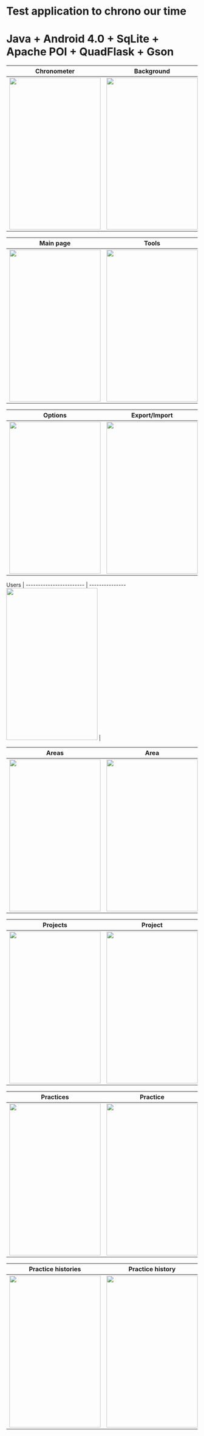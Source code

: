 Test application to chrono our time
====================================================================

Java + Android 4.0 + SqLite + Apache POI + QuadFlask + Gson
===================================================================

Chronometer | Background
------------------------ | ---------------
<img src="https://cloud.githubusercontent.com/assets/16797864/23164245/39dac3f0-f847-11e6-9cea-c09ea68a0b80.png" width="240" height="400"> | <img src="https://cloud.githubusercontent.com/assets/16797864/23164231/39a67e74-f847-11e6-8720-cd045dc827b9.png" width="240" height="400">


Main page | Tools
------------------------ | ---------------
<img src="https://cloud.githubusercontent.com/assets/16797864/23164233/39a8a172-f847-11e6-8775-072bfb1fa55c.png" width="240" height="400"> | <img src="https://cloud.githubusercontent.com/assets/16797864/23164234/39a8e3b2-f847-11e6-9606-ab39e8d3e5ab.png" width="240" height="400">


Options | Export/Import
------------------------ | ---------------
<img src="https://cloud.githubusercontent.com/assets/16797864/23164235/39a8f0e6-f847-11e6-85f0-8fc56624562c.png" width="240" height="400"> | <img src="https://cloud.githubusercontent.com/assets/16797864/23164236/39a9e280-f847-11e6-8505-e2769a123745.png" width="240" height="400">


Users |
------------------------ | ---------------
<img src="https://cloud.githubusercontent.com/assets/16797864/23164232/39a87d46-f847-11e6-87bc-6559929b7775.png" width="240" height="400"> |


Areas | Area
------------------------ | ---------------
<img src="https://cloud.githubusercontent.com/assets/16797864/23164237/39bf43d2-f847-11e6-9f92-6819cef03b8c.png" width="240" height="400"> | <img src="https://cloud.githubusercontent.com/assets/16797864/23164238/39c14916-f847-11e6-92dd-6aa31861a2b3.png" width="240" height="400">


Projects | Project
------------------------ | ---------------
<img src="https://cloud.githubusercontent.com/assets/16797864/23164239/39c1c35a-f847-11e6-9e62-ecb85407f5e3.png" width="240" height="400"> | <img src="https://cloud.githubusercontent.com/assets/16797864/23164242/39c82aba-f847-11e6-8cd3-06e30ff9754b.png" width="240" height="400">


Practices | Practice
------------------------ | ---------------
<img src="https://cloud.githubusercontent.com/assets/16797864/23164240/39c206e4-f847-11e6-8869-02ec4c13273b.png" width="240" height="400"> | <img src="https://cloud.githubusercontent.com/assets/16797864/23164241/39c705f4-f847-11e6-9fd9-7130e065b846.png" width="240" height="400">


Practice histories | Practice history
------------------------ | ---------------
<img src="https://cloud.githubusercontent.com/assets/16797864/23164243/39d8249c-f847-11e6-8634-f67cfecd76f3.png" width="240" height="400"> | <img src="https://cloud.githubusercontent.com/assets/16797864/23164244/39d90060-f847-11e6-901a-2e2354ded937.png" width="240" height="400">


